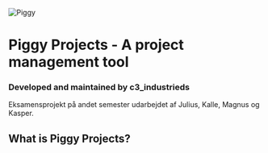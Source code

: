 ![Piggy](https://github.com/user-attachments/assets/31d05e43-a37c-497b-9270-0de6a75d8471)

# Piggy Projects - A project management tool 

### Developed and maintained by c3_industrieds 

Eksamensprojekt på andet semester udarbejdet af Julius, Kalle, Magnus og Kasper. 

## What is Piggy Projects?

